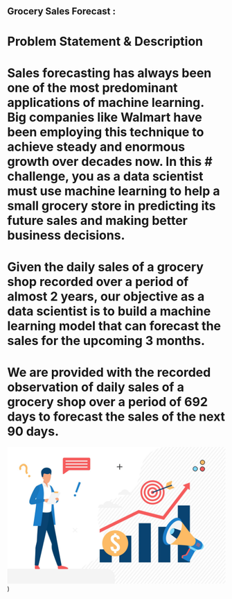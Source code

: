 ## Grocery Sales Forecast :
# Problem Statement & Description
# Sales forecasting has always been one of the most predominant applications of machine learning. Big companies like Walmart have been employing this technique to achieve steady and enormous growth over decades now. In this # challenge, you as a data scientist must use machine learning to help a small grocery store in predicting its future sales and making better business decisions.

# Given the daily sales of a grocery shop recorded over a period of almost 2 years, our objective as a data scientist is to build a machine learning model that can forecast the sales for the upcoming 3 months.

# We are provided with the recorded observation of daily sales of a grocery shop over a period of 692 days to forecast the sales of the next 90 days.
 ![Alt text](https://github.com/fahad9790/Grocery-Sales-Forecast/blob/main/Sales-forecast-1.jpg?raw=true))
